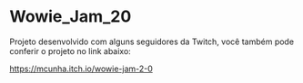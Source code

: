 # Wowie_Jam_20

Projeto desenvolvido com alguns seguidores da Twitch, você também pode conferir o projeto no link abaixo:

https://mcunha.itch.io/wowie-jam-2-0
